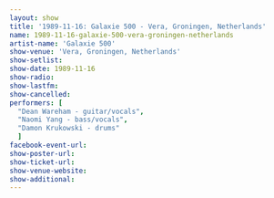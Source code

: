 ```yaml
---
layout: show
title: '1989-11-16: Galaxie 500 - Vera, Groningen, Netherlands'
name: 1989-11-16-galaxie-500-vera-groningen-netherlands
artist-name: 'Galaxie 500'
show-venue: 'Vera, Groningen, Netherlands'
show-setlist: 
show-date: 1989-11-16
show-radio: 
show-lastfm: 
show-cancelled: 
performers: [
  "Dean Wareham - guitar/vocals",
  "Naomi Yang - bass/vocals",
  "Damon Krukowski - drums"
  ]
facebook-event-url: 
show-poster-url: 
show-ticket-url: 
show-venue-website: 
show-additional: 
---
```


